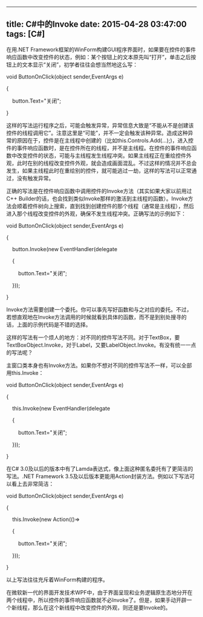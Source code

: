---title: C#中的Invokedate: 2015-04-28 03:47:00tags: [C#]---在用.NET Framework框架的WinForm构建GUI程序界面时，如果要在控件的事件响应函数中改变控件的状态，例如：某个按钮上的文本原先叫“打开”，单击之后按钮上的文本显示“关闭”，初学者往往会想当然地这么写：

void ButtonOnClick(object sender,EventArgs e)

{

    button.Text="关闭";

}

这样的写法运行程序之后，可能会触发异常，异常信息大致是“不能从不是创建该控件的线程调用它”。注意这里是“可能”，并不一定会触发该种异常。造成这种异常的原因在于，控件是在主线程中创建的（比如this.Controls.Add(...);)，进入控件的事件响应函数时，是在控件所在的线程，并不是主线程。在控件的事件响应函数中改变控件的状态，可能与主线程发生线程冲突。如果主线程正在重绘控件外观，此时在别的线程改变控件外观，就会造成画面混乱。不过这样的情况并不总会发生，如果主线程此时在重绘别的控件，就可能逃过一劫，这样的写法可以正常通过，没有触发异常。

正确的写法是在控件响应函数中调用控件的Invoke方法（其实如果大家以前用过C++ Builder的话，也会找到类似Invoke那样的激活到主线程的函数）。Invoke方法会顺着控件树向上搜索，直到找到创建控件的那个线程（通常是主线程），然后进入那个线程改变控件的外观，确保不发生线程冲突。正确写法的示例如下：

void ButtonOnClick(object sender,EventArgs e)

{

    button.Invoke(new EventHandler(delegate

    {

        button.Text="关闭";

    }));

}

Invoke方法需要创建一个委托。你可以事先写好函数和与之对应的委托。不过，若想直观地在Invoke方法调用的时候就看到具体的函数，而不是到别处搜寻的话，上面的示例代码是不错的选择。

这样的写法有一个烦人的地方：对不同的控件写法不同。对于TextBox，要TextBoxObject.Invoke，对于Label，又要LabelObject.Invoke。有没有统一一点的写法呢？

主窗口类本身也有Invoke方法。如果你不想对不同的控件写法不一样，可以全部用this.Invoke：

void ButtonOnClick(object sender,EventArgs e)

{

    this.Invoke(new EventHandler(delegate

    {

        button.Text="关闭";

    }));

}

在C# 3.0及以后的版本中有了Lamda表达式，像上面这种匿名委托有了更简洁的写法。.NET Framework 3.5及以后版本更能用Action封装方法。例如以下写法可以看上去非常简洁：

void ButtonOnClick(object sender,EventArgs e)

{

    this.Invoke(new Action(()=>

    {

        button.Text="关闭";

    }));

}

以上写法往往充斥着WinForm构建的程序。

在微软新一代的界面开发技术WPF中，由于界面呈现和业务逻辑原生态地分开在两个线程中，所以控件的事件响应函数就不必Invoke了。但是，如果手动开辟一个新线程，那么在这个新线程中改变控件的外观，则还是要Invoke的。